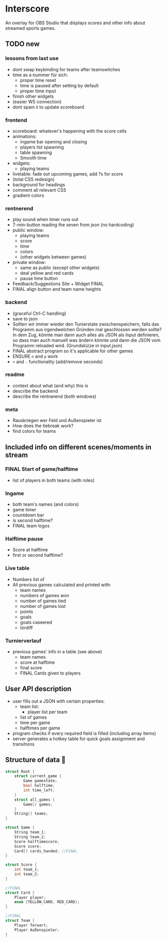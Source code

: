 # Interscore
An overlay for OBS Studio that displays scores and other info about streamed sports games.

## TODO new

### lessons from last use
- dont swap keybinding for teams after teamswitches
- time as a nummer für sich:
	- proper time reset
	- time is paused after setting by default
	- proper time input
- finish other widgets
- (easier WS connection)
- dont spam ii to update scoreboard

### frontend
- scoreboard: whatever's happening with the score cells
- animations:
    - ingame bar opening and closing
    - players list spawning
    - table spawning
    - Smooth time
- widgets:
	- playing teams
- livetable: fade out upcoming games, add ?s for score
- (total CSS redesign)
- background for headings
- comment all relevant CSS
- gradient colors

### rentnerend
- play sound when timer runs out
- 7-min-button reading the seven from json (no hardcoding)
- public window:
	- playing teams
	- score
	- time
	- colors
	- (other widgets between games)
- private window:
	- same as public (except other widgets)
	- deal yellow and red cards
	- pause time button
- Feedback/Suggestions Site + Widget FINAL
- FINAL align button and team name heights

### backend
- (graceful Ctrl-C handling)
- save to json
- Sollten wir immer wieder den Tunierstate zwischenspeichern, falls das Programm aus irgendwelchen Gründen mal geschlossen werden sollte? In dem Zug, könnte man dann auch alles als JSON als Input definieren, so dass man auch manuell was ändern könnte und dann die JSON vom Programm reloaded wird. (Grundskizze in input.json)
- FINAL abstract program so it's applicable for other games
- ENSURE `n` and `p` work
- `+` and `-` functionality (add/remove seconds)

### readme
- context about what (and why) this is
- describe the backend
- describe the rentnerend (both windows)

### meta
- Rauskriegen wer Feld und Außenspieler ist
- How does the tiebreak work?
- find colors for teams

## Included info on different scenes/moments in stream
### FINAL Start of game/halftime
- list of players in both teams (with roles)

### Ingame
- both team's names (and colors)
- game timer
- countdown bar
- is second halftime?
- FINAL team logos

### Halftime pause
- Score at halftime
- first or second halftime?

### Live table
- Numbers list of
- All previous games calculated and printed with:
    - team names
    - numbers of games won
    - number of games tied
    - number of games lost
    - points
    - goals
    - goals caseered
    - tordiff

### Turnierverlauf
- previous games' info in a table (see above)
    - team names
    - score at halftime
    - final score
    - FINAL Cards given to players

## User API description
- user fills out a JSON with certain properties:
    - team list:
        - player list per team
    - list of games
    - time per game
    - halftimes per game
- program checks if every required field is filled (including array items)
- server generates a hotkey table for quick goals assignment and transitions

## Structure of data :moyai:
```c
struct Root {
    struct current_game {
        Game gamestate;
        bool halftime;
        int time_left;
    }
    struct all_games {
        Game[] games;
    }
    String[] teams;
}

struct Game {
    String team_1;
    String team_2;
    Score halftimescore;
    Score score;
    Card[] cards_handed; //FINAL
}

struct Score {
    int team_1;
    int team_2;
}

//FINAL
struct Card {
    Player player;
    enum {YELLOW_CARD, RED_CARD};
}

//FINAL
struct Team {
    Player Torwart;
    Player Außenspieler;
}
```

